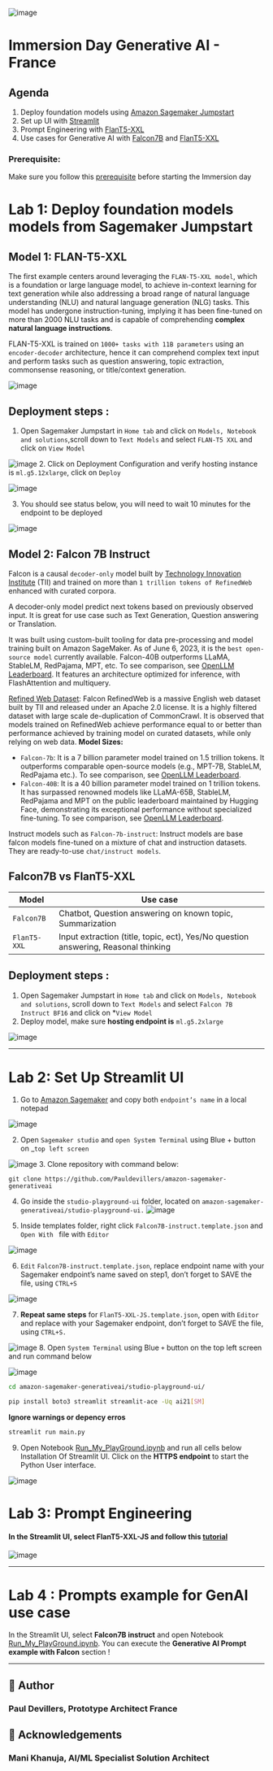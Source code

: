 
![image](images/generativeai_workshop.png)
# Immersion Day Generative AI - France 



## Agenda

1. Deploy foundation models using [Amazon Sagemaker Jumpstart](https://aws.amazon.com/sagemaker/jumpstart/?sagemaker-data-wrangler-whats-new.sort-by=item.additionalFields.postDateTime&sagemaker-data-wrangler-whats-new.sort-order=desc)
2. Set up UI with [Streamlit](https://streamlit.io/)
3. Prompt Engineering with [FlanT5-XXL](https://huggingface.co/google/flan-t5-xxl)
4. Use cases for Generative AI with [Falcon7B](https://huggingface.co/tiiuae/falcon-7b) and [FlanT5-XXL](https://huggingface.co/google/flan-t5-xxl)




### Prerequisite:

Make sure you follow this [prerequisite](https://catalog.us-east-1.prod.workshops.aws/workshops/972fd252-36e5-4eed-8608-743e84957f8e/en-US/prerequisites/option1
) before starting the Immersion day




# Lab 1: Deploy foundation models models from Sagemaker Jumpstart 



## **Model 1: FLAN-T5-XXL**

The first example centers around leveraging the ``FLAN-T5-XXL model``, which is a foundation or large language model, to achieve in-context learning for text generation while also addressing a broad range of natural language understanding (NLU) and natural language generation (NLG) tasks. This model has undergone instruction-tuning, implying it has been fine-tuned on more than 2000 NLU tasks and is capable of comprehending  **complex natural language instructions**.

FLAN-T5-XXL is trained on ``1000+ tasks with 11B parameters``  using an ``encoder-decoder`` architecture, hence it can comprehend complex text input and perform tasks such as question answering, topic extraction, commonsense reasoning, or title/context generation.


![image](images/T5-FLAN-explanation.png)



## Deployment steps :

1.    Open Sagemaker Jumpstart in ``Home tab`` and click on ``Models, Notebook and solutions``,scroll down to ``Text Models`` and select ``FLAN-T5 XXL`` and click on ``View Model``

![image](images/T5-jumpstart.png)
2.    Click on Deployment Configuration and verify hosting instance is ``ml.g5.12xlarge``, click on ``Deploy``

![image](images/T5-deploy.png)

3.    You should see status below, you will need to wait 10 minutes for the endpoint to be deployed


![image](images/T5-endpoint.png)
## **Model 2: Falcon 7B Instruct**


Falcon is a causal ``decoder-only`` model built by [Technology Innovation Institute](https://www.tii.ae/) (TII) and trained on more than ``1 trillion tokens of RefinedWeb`` enhanced with curated corpora. 

A decoder-only model predict next tokens based on previously observed input. It is great for use case such as Text Generation, Question answering or Translation.

It was built using custom-built tooling for data pre-processing and model training built on Amazon SageMaker. As of June 6, 2023, it is the ``best open-source model`` currently available. Falcon-40B outperforms LLaMA, StableLM, RedPajama, MPT, etc. To see comparison, see [OpenLLM Leaderboard](https://huggingface.co/spaces/HuggingFaceH4/open_llm_leaderboard). It features an architecture optimized for inference, with FlashAttention and multiquery.


[Refined Web Dataset](https://huggingface.co/datasets/tiiuae/falcon-refinedweb): Falcon RefinedWeb is a massive English web dataset built by TII and released under an Apache 2.0 license. It is a highly filtered dataset with large scale de-duplication of CommonCrawl. It is observed that models trained on RefinedWeb achieve performance equal to or better than performance achieved by training model on curated datasets, while only relying on web data.
**Model Sizes:**

* ``Falcon-7b``: It is a 7 billion parameter model trained on 1.5 trillion tokens. It outperforms comparable open-source models (e.g., MPT-7B, StableLM, RedPajama etc.). To see comparison, see [OpenLLM Leaderboard](https://huggingface.co/spaces/HuggingFaceH4/open_llm_leaderboard). 
* ``Falcon-40B``: It is a 40 billion parameter model trained on 1 trillion tokens. It has surpassed renowned models like LLaMA-65B, StableLM, RedPajama and MPT on the public leaderboard maintained by Hugging Face, demonstrating its exceptional performance without specialized fine-tuning. To see comparison, see [OpenLLM Leaderboard](https://huggingface.co/spaces/HuggingFaceH4/open_llm_leaderboard).

Instruct models such as ``Falcon-7b-instruct``: Instruct models are base falcon models fine-tuned on a mixture of chat and instruction datasets. They are ready-to-use ``chat/instruct models``.


## Falcon7B vs FlanT5-XXL

| Model | Use case |
| --- | --- |
| `Falcon7B` | Chatbot, Question answering on known topic, Summarization |
| `FlanT5-XXL` | Input extraction (title, topic, ect), Yes/No question answering, Reasonal thinking |



## Deployment steps :

1. Open Sagemaker Jumpstart in ``Home tab`` and click on ``Models, Notebook and solutions``, scroll down to ``Text Models`` and select ``Falcon 7B Instruct BF16`` and click on *``View Model``
2. Deploy model, make sure **hosting endpoint is** `ml.g5.2xlarge`

![image](images/Falcon-deploy.png)

* * *


# Lab 2: Set Up Streamlit UI

1. Go to [Amazon Sagemaker](https://us-east-1.console.aws.amazon.com/sagemaker/home?region=us-east-1#/endpoints) and copy both ``endpoint’s name`` in a local notepad

![image](images/endpoint-sagemaker.png)

2. Open ``Sagemaker studio`` and ``open System Terminal`` using Blue + button on _``top left screen``

![image](images/terminal.png)
3. Clone repository with command below:

```
git clone https://github.com/Pauldevillers/amazon-sagemaker-generativeai
```

4. Go inside the ``studio-playground-ui`` folder, located on ``amazon-sagemaker-generativeai/studio-playground-ui.``
![image](images/streamlit-path.png)

5. Inside templates folder, right click ``Falcon7B-instruct.template.json`` and  ``Open With `` file with ``Editor``

![image](images/template-open.png)


6. ``Edit`` ``Falcon7B-instruct.template.json``, replace endpoint name with your Sagemaker endpoint’s name saved on step1, don’t forget to SAVE the file, using ``CTRL+S``

![image](images/template-change.png)

7. **Repeat same steps** for ``FlanT5-XXL-JS.template.json``, open with ``Editor`` and replace with your Sagemaker endpoint, don’t forget to SAVE the file, using ``CTRL+S.``

![image](images/falcon40b-template.png)
8. Open ``System Terminal`` using Blue ``+`` button on the top left screen and run command below

![image](images/terminal.png)

```bash
cd amazon-sagemaker-generativeai/studio-playground-ui/
```


```bash
pip install boto3 streamlit streamlit-ace -Uq ai21[SM]
```
**Ignore warnings or depency erros**

```bash
streamlit run main.py
```


9. Open Notebook [Run_My_PlayGround.ipynb](Run_My_PlayGround.ipynb) and run all cells below Installation Of Streamlit UI. Click on the **HTTPS endpoint** to start the Python User interface. 

![image](images/notebook-endpoint.png)

# **Lab 3: Prompt Engineering**

#### In the Streamlit UI, select  **FlanT5-XXL-JS** and follow this [tutorial](https://catalog.us-east-1.prod.workshops.aws/workshops/972fd252-36e5-4eed-8608-743e84957f8e/en-US/lab2/zero-shot)



![image](images/Ui-streamlit.png)


* * *

# Lab 4 : Prompts example for GenAI use case

In the Streamlit UI, select **Falcon7B instruct** and open Notebook [Run_My_PlayGround.ipynb](Run_My_PlayGround.ipynb). You can execute the **Generative AI Prompt example with Falcon** section !


* * *





## 🙇 Author
### Paul Devillers, Prototype Architect France
        
## 🙇 Acknowledgements 
###  Mani Khanuja, AI/ML Specialist Solution Architect

